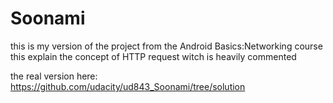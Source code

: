# Soonami
this is my version of the project from the Android Basics:Networking course
this explain the concept of HTTP request witch is heavily commented

the real version here: https://github.com/udacity/ud843_Soonami/tree/solution

